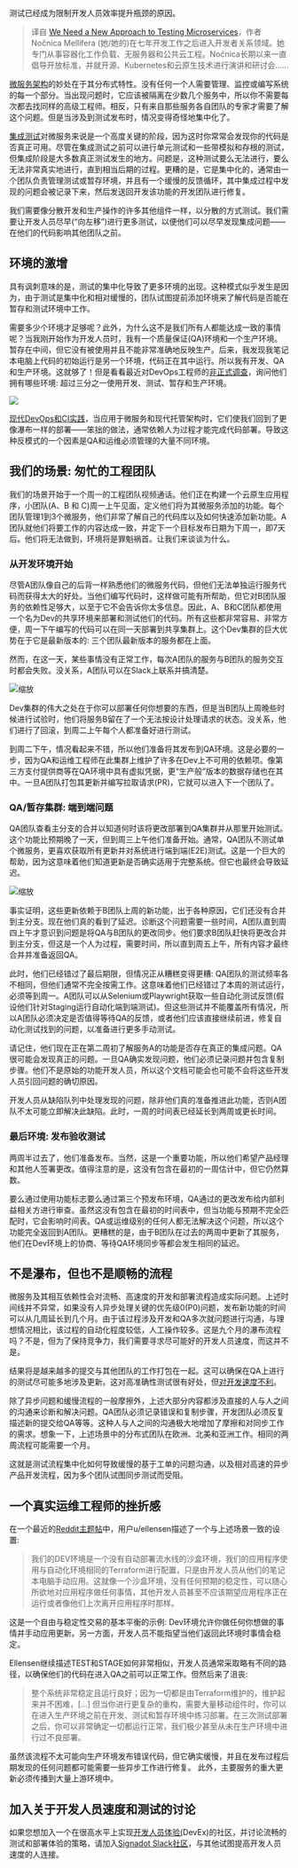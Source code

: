 <!--
title: 需要微服务测试的新方法
cover: https://cdn.thenewstack.io/media/2024/01/0c80d025-traffic-microservice-testing-1024x683.jpg
-->

测试已经成为限制开发人员效率提升瓶颈的原因。

> 译自 [We Need a New Approach to Testing Microservices](https://thenewstack.io/we-need-a-new-approach-to-testing-microservices/)，作者 Nočnica Mellifera (她/她的)在七年开发工作之后进入开发者关系领域。她专门从事容器化工作负载、无服务器和公共云工程。Nočnica长期以来一直倡导开放标准，并就开源、Kubernetes和云原生技术进行演讲和研讨会......

[微服务架构](https://thenewstack.io/microservices/)的妙处在于其分布式特性。没有任何一个人需要管理、监控或编写系统的每一个部分。当出现问题时，它应该被隔离在少数几个服务中，所以你不需要每次都去找同样的高级工程师。相反，只有来自那些服务各自团队的专家才需要了解这个问题。但是当涉及到测试发布时，情况变得奇怪地集中化了。

[集成测试](https://thenewstack.io/the-struggle-for-microservice-integration-testing/)对微服务来说是一个高度关键的阶段，因为这时你常常会发现你的代码是否真正可用。尽管在集成测试之前可以进行单元测试和一些带模拟和存根的测试，但集成阶段是大多数真正测试发生的地方。问题是，这种测试要么无法进行，要么无法非常真实地进行，直到相当后期的过程。更糟的是，它是集中化的，通常由一个团队负责管理测试或暂存环境，并且有一个缓慢的反馈循环，其中集成过程中发现的问题会被记录下来，然后发送回开发该功能的开发团队进行修复。

我们需要像分散开发和生产操作的许多其他组件一样，以分散的方式测试。我们需要让开发人员尽早(“向左移”)进行更多测试，以便他们可以尽早发现集成问题——在他们的代码影响其他团队之前。

## 环境的激增

具有讽刺意味的是，测试的集中化导致了更多环境的出现。这种模式似乎发生是因为，由于测试是集中化和相对缓慢的，团队试图提前添加环境来了解代码是否能在暂存和测试环境中工作。

需要多少个环境才足够呢？此外，为什么这不是我们所有人都能达成一致的事情呢？当我刚开始作为开发人员时，我有一个质量保证(QA)环境和一个生产环境。暂存在中间，但它没有被使用并且不能非常准确地反映生产。后来，我发现我笔记本电脑上代码的初始运行是另一个环境，代码正在其中运行。所以我有开发、QA 和生产环境。这就够了！但是看看最近对DevOps工程师的[非正式调查](https://www.reddit.com/r/devops/comments/16carej/how_many_environments_is_enough/)，询问他们拥有哪些环境: 超过三分之一使用开发、测试、暂存和生产环境。

![](https://cdn.thenewstack.io/media/2024/01/1da6d4a4-reddit-dev-environment-poll.png)

[现代DevOps和CI实践](https://roadmap.sh/devops)，当应用于微服务和现代托管架构时，它们使我们回到了更像瀑布一样的部署——笨拙的做法，通常依赖人为过程才能完成代码部署。导致这种反模式的一个因素是QA和运维必须管理的大量不同环境。

## 我们的场景: 匆忙的工程团队

我们的场景开始于一个周一的工程团队视频通话。他们正在构建一个云原生应用程序，小团队(A、B 和 C)周一上午见面，定义他们将为其微服务添加的功能。每个团队管理1到3个微服务，他们非常了解自己的代码库以及如何快速添加新功能。A团队就他们将要工作的内容达成一致，并定下一个目标发布日期为下周一，即7天后。他们将无法做到，环境将是罪魁祸首。让我们来谈谈为什么。

### 从开发环境开始

尽管A团队像自己的后背一样熟悉他们的微服务代码，但他们无法单独运行服务代码而获得太大的好处。当他们编写代码时，这样做可能有所帮助，但它对B团队服务的依赖性足够大，以至于它不会告诉你太多信息。因此，A、B和C团队都使用一个名为Dev的共享环境来部署和测试他们的代码。所有这些都非常容易、非常方便，周一下午编写的代码可以在同一天部署到共享集群上。这个Dev集群的巨大优势在于它是最新版本的: 三个团队最新版本的服务都在上面。

然而，在这一天，某些事情没有正常工作，每次A团队的服务与B团队的服务交互时都会失败。没关系，A团队可以在Slack上联系并搞清楚。

![缩放](https://cdn.thenewstack.io/media/2024/01/b29ba257-dev-cluster-error.png)

Dev集群的伟大之处在于你可以部署任何你想要的东西，但是当B团队上周晚些时候进行试验时，他们将服务B留在了一个无法按设计处理请求的状态。没关系，他们进行了回滚，到周二上午每个人都准备好进行测试。

到周二下午，情况看起来不错，所以他们准备将其发布到QA环境。这是必要的一步，因为QA和运维工程师在此集群上维护了许多在Dev上不可用的依赖项。像第三方支付提供商等在QA环境中具有虚拟凭据，更“生产般”版本的数据存储也在其中。一旦A团队打包其更新并编写拉取请求(PR)，它就可以进入下一个团队了。

### QA/暂存集群: 端到端问题

QA团队查看主分支的合并以知道何时该将更改部署到QA集群并从那里开始测试。这个功能比预期晚了一天，但到周三上午他们准备开始。通常，QA团队不测试单个微服务，更喜欢获取所有更新并对系统进行端到端(E2E)测试。这是一个巨大的帮助，因为这意味着他们知道更新是否确实适用于完整系统。但它也最终会导致延迟。

![缩放](https://cdn.thenewstack.io/media/2024/01/c44a9077-qa-cluster-roadblock.png)

事实证明，这些更新依赖于B团队上周的新功能，出于各种原因，它们还没有合并到主分支。现在他们真的看到了延迟。诊断这个问题需要一些时间，A团队直到周四上午才意识到问题是将QA与B团队的更改同步。他们要求B团队赶快将更改合并到主分支，但这是一个人为过程，需要时间，所以直到周五上午，所有内容才最终合并并准备返回QA。

此时，他们已经错过了最后期限，但情况正从糟糕变得更糟: QA团队的测试频率各不相同，但他们通常不完全按需工作。这意味着他们已经错过了本周的测试运行，必须等到周一。A团队可以从Selenium或Playwright获取一些自动化测试反馈(假设他们针对Staging运行自动化端到端测试)。但这些测试并不能覆盖所有情况，所以A团队必须决定是否值得等待QA的反馈，或者他们应该直接继续前进，修复自动化测试找到的问题，以准备进行更多手动测试。

请记住，他们现在正在第二周初了解服务A的功能是否存在真正的集成问题。QA很可能会发现真正的问题。一旦QA确实发现问题，他们必须记录问题并包含复制步骤。他们不是原始的功能开发人员，所以这个文档可能会也可能不会将这些开发人员引回问题的确切原因。

开发人员从缺陷队列中处理发现的问题，除非他们真的准备推进此功能，否则A团队不太可能立即解决此缺陷。此时，一周的时间表已经延长到两周或更长时间。

### 最后环境: 发布验收测试

两周半过去了，他们准备发布。当然，这是一个重要功能，所以他们希望产品经理和其他人签署更改。值得注意的是，这没有包含在最初的一周估计中，但它仍然算数。

要么通过使用功能标志要么通过第三个预发布环境，QA通过的更改发布给内部利益相关方进行审查。虽然这没有包含在最初的时间表中，但当功能与预期不完全匹配时，它会影响时间表。QA或运维级别的任何人都无法解决这个问题，所以这个功能完全返回到A团队。更糟糕的是，由于B团队在过去的两周中更新了其服务，他们在Dev环境上的协商、等待QA环境同步等都会发生相同的延迟。

## 不是瀑布，但也不是顺畅的流程

微服务及其相互依赖性会对流畅、高速度的开发和部署流程造成实际问题。上述时间线并不异常，如果没有人异步处理关键的优先级0(P0)问题，发布新功能的时间可以从几周延长到几个月。由于该过程涉及开发和QA多次就问题进行沟通，与理想情况相比，该过程的自动化程度较低，人工操作较多。这是九个月的瀑布流程吗？不是，但为了保持竞争力，我们需要寻求尽可能好的开发人员速度，而这并不是。

结果将是越来越多的提交与其他团队的工作打包在一起。这可以确保在QA上进行的测试尽可能多地涉及更新。这对高准确性测试很有好处，但[对开发速度不利](https://thenewstack.io/3-enemies-of-developer-velocity/)。

除了异步问题和缓慢流程的一般摩擦外，上述大部分内容都涉及直接的人与人之间的沟通来诊断和解决问题。QA团队必须记录错误和复制步骤，开发团队必须反复描述新的提交给QA等等。这种人与人之间的沟通极大地增加了摩擦和对同步工作的需求。想象一下，上述场景中的分布式团队在欧洲、北美和亚洲工作。相同的两周流程可能需要一个月。

这就是测试流程集中化如何导致缓慢的基于工单的问题沟通，以及相对高速的异步产品开发流程，因为多个团队试图同步测试而受阻。

## 一个真实运维工程师的挫折感

在一个最近的[Reddit主题帖](https://www.reddit.com/r/devops/comments/16carej/how_many_environments_is_enough/)中，用户u/ellensen描述了一个与上述场景一致的设置:

> 我们的DEV环境是一个没有自动部署流水线的沙盒环境，我们的应用程序使用与自动化环境相同的Terraform进行配置，只是由开发人员从他们的笔记本电脑手动应用。这就像一个沙盒环境，没有任何预期的稳定性，可以随心所欲地对应用程序做任何事情，其他开发人员甚至不应该期望应用程序正在运行或者像他们上次离开应用程序时那样。

这是一个自由与稳定性交易的基本平衡的示例: Dev环境允许你做任何你想做的事情并手动应用更新。另一方面，开发人员不能指望当他们返回此环境时事情会稳定。

Ellensen继续描述TEST和STAGE如何非常相似，开发人员通常采取略有不同的路径，以确保他们的代码在进入QA之前可以正常工作。但然后来了沮丧:

> 整个系统非常稳定且运行良好；因为一切都是由Terraform维护的，维护起来并不困难，[...] 但当你进行更复杂的重构，需要大量移动组件时，你可以在进入生产环境之前在开发、测试和暂存环境中练习部署。在三次测试部署之后，你可以非常确定一切都运行正常，我们极少甚至从未在生产环境中进行过不良部署。

虽然该流程不太可能向生产环境发布错误代码，但它确实缓慢，并且在发布过程后期发现的任何问题都可能需要一些异步工作进行修复。 此外，主要服务的重大更新必须传播到大量上游环境中。

## 加入关于开发人员速度和测试的讨论

如果您想加入一个在很高水平上实现[开发人员体验(](https://thenewstack.io/how-to-improve-and-measure-devex-in-your-organization/)DevEx)的社区，并讨论流畅的测试和部署体验的策略，请加入[Signadot Slack社区](https://signadotcommunity.slack.com/join/shared_invite/zt-1estxm8pv-qfiaNfiFFCaW~eUlXsVoEQ#/shared-invite/email)，与其他试图提高开发人员速度的人连接。
